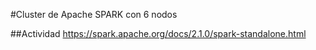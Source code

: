 #Cluster de Apache SPARK con 6 nodos

##Actividad
https://spark.apache.org/docs/2.1.0/spark-standalone.html
